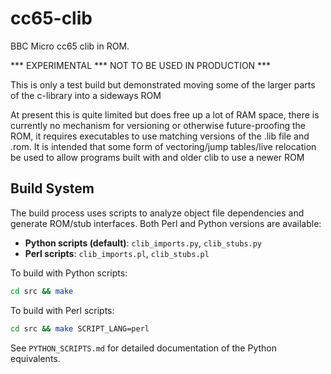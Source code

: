 # cc65-clib

BBC Micro cc65 clib in ROM. 

*** EXPERIMENTAL *** NOT TO BE USED IN PRODUCTION ***

This is only a test build but demonstrated moving some of the larger parts of 
the c-library into a sideways ROM

At present this is quite limited but does free up a lot of RAM space, there
is currently no mechanism for versioning or otherwise future-proofing the
ROM, it requires executables to use matching versions of the .lib file and 
.rom. It is intended that some form of vectoring/jump tables/live relocation
be used to allow programs built with and older clib to use a newer ROM

## Build System

The build process uses scripts to analyze object file dependencies and generate
ROM/stub interfaces. Both Perl and Python versions are available:

- **Python scripts (default)**: `clib_imports.py`, `clib_stubs.py` 
- **Perl scripts**: `clib_imports.pl`, `clib_stubs.pl`

To build with Python scripts:
```bash
cd src && make
```

To build with Perl scripts:
```bash  
cd src && make SCRIPT_LANG=perl
```

See `PYTHON_SCRIPTS.md` for detailed documentation of the Python equivalents.

